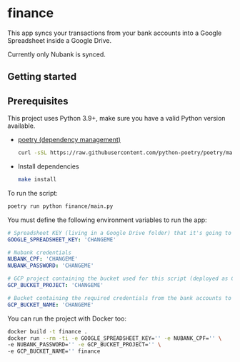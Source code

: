 # finance

This app syncs your transactions from your bank accounts into a Google Spreadsheet inside a Google Drive.

Currently only Nubank is synced.

## Getting started

## Prerequisites

This project uses Python 3.9+, make sure you have a valid Python version available.

* [poetry (dependency management)](https://python-poetry.org/docs/)
  ```sh
  curl -sSL https://raw.githubusercontent.com/python-poetry/poetry/master/get-poetry.py | python3 -
  ```
* Install dependencies
  ```sh
  make install
  ```
  
To run the script:

  ```sh
  poetry run python finance/main.py
  ```

You must define the following environment variables to run the app:

```yaml
# Spreadsheet KEY (living in a Google Drive folder) that it's going to contain all the transactions
GOOGLE_SPREADSHEET_KEY: 'CHANGEME' 

# Nubank credentials
NUBANK_CPF: 'CHANGEME'
NUBANK_PASSWORD: 'CHANGEME'

# GCP project containing the bucket used for this script (deployed as Cloud Function) 
GCP_BUCKET_PROJECT: 'CHANGEME'

# Bucket containing the required credentials from the bank accounts to authenticate (e.g certificates)
GCP_BUCKET_NAME: 'CHANGEME' 
```

You can run the project with Docker too:

  ```sh
  docker build -t finance .
  docker run --rm -ti -e GOOGLE_SPREADSHEET_KEY='' -e NUBANK_CPF='' \
  -e NUBANK_PASSWORD='' -e GCP_BUCKET_PROJECT='' \
  -e GCP_BUCKET_NAME='' finance

